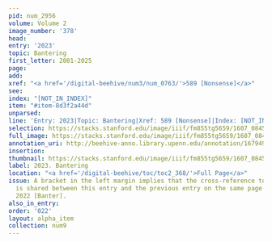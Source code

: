 ```yaml
---
pid: num_2956
volume: Volume 2
image_number: '378'
head:
entry: '2023'
topic: Bantering
first_letter: 2001-2025
page:
add:
xref: "<a href='/digital-beehive/num3/num_0763/'>589 [Nonsense]</a>"
see:
index: "[NOT_IN_INDEX]"
item: "#item-8d3f2a44d"
unparsed:
line: 'Entry: 2023|Topic: Bantering|Xref: 589 [Nonsense]|Index: [NOT_IN_INDEX]|#item-8d3f2a44d'
selection: https://stacks.stanford.edu/image/iiif/fm855tg5659/1607_0845/833,1008,2849,432/full/0/default.jpg
full_image: https://stacks.stanford.edu/image/iiif/fm855tg5659/1607_0845/full/full/0/default.jpg
annotation_uri: http://beehive-anno.library.upenn.edu/annotation/1679493935854
insertion:
thumbnail: https://stacks.stanford.edu/image/iiif/fm855tg5659/1607_0845/833,1008,600,180/250,/0/default.jpg
label: 2023. Bantering
location: "<a href='/digital-beehive/toc/toc2_368/'>Full Page</a>"
issue: A bracket in the left margin implies that the cross-reference to 589 [Nonsense]
  is shared between this entry and the previous entry on the same page of the Alvearium,
  2022 [Banter].
also_in_entry:
order: '022'
layout: alpha_item
collection: num9
---
```

